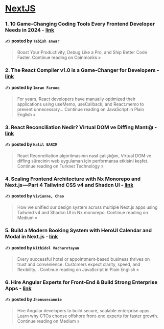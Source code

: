 
<h1><a href=https://medium.com/tag/nextjs/recommended target="_blank" rel="noopener noreferrer">NextJS</a></h1>
<h3>1. 10 Game-Changing Coding Tools Every Frontend Developer Needs in 2024 - <a href="https://medium.com/coinmonks/10-game-changing-coding-tools-every-frontend-developer-needs-in-2024-3799df9456c4?source=rss------nextjs-5" target="_blank" rel="noopener noreferrer">link</a></h3>

✍️ **posted by `Tabish anwar`**

<blockquote>Boost Your Productivity, Debug Like a Pro, and Ship Better Code Faster.
Continue reading on Coinmonks »</blockquote>

<h3>2. The React Compiler v1.0 is a Game-Changer for Developers - <a href="https://javascript.plainenglish.io/the-react-compiler-v1-0-is-a-game-changer-for-developers-6c2e3efda1e5?source=rss------nextjs-5" target="_blank" rel="noopener noreferrer">link</a></h3>

✍️ **posted by `Imran Farooq`**

<blockquote>For years, React developers have manually optimized their applications using useMemo, useCallback, and React.memo to prevent unnecessary…
Continue reading on JavaScript in Plain English »</blockquote>

<h3>3. React Reconciliation Nedir? Virtual DOM ve Diffing Mantığı - <a href="https://medium.com/turknettech/react-reconciliation-nedir-virtual-dom-ve-diffing-mant%C4%B1%C4%9F%C4%B1-bc0f55b444c8?source=rss------nextjs-5" target="_blank" rel="noopener noreferrer">link</a></h3>

✍️ **posted by `Halil BARIM`**

<blockquote>React Reconciliation algoritmasının nasıl çalıştığını, Virtual DOM ve diffing sürecinin web uygulaman için performansa etkisini keşfet.
Continue reading on Turknet Technology »</blockquote>

<h3>4. Scaling Frontend Architecture with Nx Monorepo and Next.js — Part 4 Tailwind CSS v4 and Shadcn UI - <a href="https://medium.com/@cphsuan17/scaling-frontend-architecture-with-nx-monorepo-and-next-js-part-4-tailwind-css-v4-and-shadcn-ui-acb11d749375?source=rss------nextjs-5" target="_blank" rel="noopener noreferrer">link</a></h3>

✍️ **posted by `Vivianne, Chao`**

<blockquote>How we unified our design system across multiple Next.js apps using Tailwind v4 and Shadcn UI in Nx monorepo.
Continue reading on Medium »</blockquote>

<h3>5. Build a Modern Booking System with HeroUI Calendar and Modal in Next.js - <a href="https://javascript.plainenglish.io/build-a-modern-booking-system-with-heroui-calendar-and-modal-in-next-js-53d575d7b17e?source=rss------nextjs-5" target="_blank" rel="noopener noreferrer">link</a></h3>

✍️ **posted by `Nithidol Vacharotayan`**

<blockquote>Every successful hotel or appointment-based business thrives on trust and convenience. Customers expect clarity, speed, and flexibility…
Continue reading on JavaScript in Plain English »</blockquote>

<h3>6. Hire Angular Experts for Front-End & Build Strong Enterprise Apps - <a href="https://medium.com/@jhonsonsannie/hire-angular-experts-for-front-end-build-strong-enterprise-apps-09171b8e78c7?source=rss------nextjs-5" target="_blank" rel="noopener noreferrer">link</a></h3>

✍️ **posted by `Jhonsonsannie`**

<blockquote>Hire Angular developers to build secure, scalable enterprise apps. Learn why CTOs choose offshore front-end experts for faster growth.
Continue reading on Medium »</blockquote>

